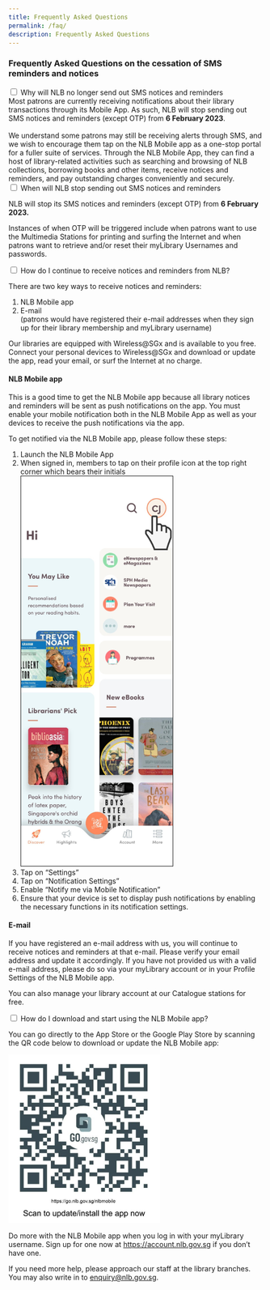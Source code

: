 ```yaml
---
title: Frequently Asked Questions
permalink: /faq/
description: Frequently Asked Questions
---
```

<h3>Frequently Asked Questions on the cessation of SMS reminders and notices</h3>
<div class="new-accordion">
<input type="checkbox" id="acc1"/>
<label for="acc1">Why will NLB no longer send out SMS notices and reminders</label>
<div class="new-accordion-content">
Most patrons are currently receiving notifications about their library transactions through its Mobile App. As such, NLB will stop sending out SMS notices and reminders (except OTP) from <strong>6 February 2023</strong>.<br/><br/>
We understand some patrons may still be receiving alerts through SMS, and we wish to encourage them tap on the NLB Mobile app as a one-stop portal for a fuller suite of services. Through the NLB Mobile App, they can find a host of library-related activities such as searching and browsing of NLB collections, borrowing books and other items, receive notices and reminders, and pay outstanding charges conveniently and securely.
</div>
</div>
<div class="new-accordion">
<input type="checkbox" id="acc2"/>
<label for="acc2">When will NLB stop sending out SMS notices and reminders</label>
<div class="new-accordion-content">
<p>NLB will stop its SMS notices and reminders (except OTP) from <strong>6 February 2023.</strong></p>
<p>Instances of when OTP will be triggered include when patrons want to use the Multimedia Stations for printing and surfing the Internet and when patrons want to retrieve and/or reset their myLibrary Usernames and passwords.</p>
</div>
</div>
<div class="new-accordion">
<input type="checkbox" id="acc3"/>
<label for="acc3">How do I continue to receive notices and reminders from NLB?</label>
<div class="new-accordion-content">
<p>There are two key ways to receive notices and reminders:</p>
<ol>
<li>NLB Mobile app</li>
<li>E-mail<br/>(patrons would have registered their e-mail addresses when they sign up for their library membership and myLibrary username)</li>
</ol>
<p>Our libraries are equipped with Wireless@SGx and is available to you free. Connect your personal devices to Wireless@SGx and download or update the app, read your email, or surf the Internet at no charge.</p>
<h4>NLB Mobile app</h4>
<p>This is a good time to get the NLB Mobile app because all library notices and reminders will be sent as push notifications on the app. You must enable your mobile notification both in the NLB Mobile App as well as your devices to receive the push notifications via the app.</p>
<p>To get notified via the NLB Mobile app, please follow these steps:</p>
<ol>
<li>Launch the NLB Mobile App</li>
<li>When signed in, members to tap on their profile icon at the top right corner which bears their initials<br/><div style="max-width:300px"><img src="/images/step2-faq-sms-cessation.png" border="1" alt="Step 2 of mobile notification setting" /></div></li>
<li>Tap on “Settings”</li>
<li>Tap on “Notification Settings”</li>
<li>Enable “Notify me via Mobile Notification”</li>
<li>Ensure that your device is set to display push notifications by enabling the necessary functions in its notification settings.</li>
</ol>
<h4>E-mail</h4>
<p>If you have registered an e-mail address with us, you will continue to receive notices and reminders at that e-mail. Please verify your email address and update it accordingly. If you have not provided us with a valid e-mail address, please do so via your myLibrary account or in your Profile Settings of the NLB Mobile app.</p>
<p>You can also manage your library account at our Catalogue stations for free.</p>
</div>
</div>
<div class="new-accordion">
<input type="checkbox" id="acc4"/>
<label for="acc4">How do I download and start using the NLB Mobile app?</label>
<div class="new-accordion-content">
<p>You can go directly to the App Store or the Google Play Store by scanning the QR code below to download or update the NLB Mobile app:</p>
<p><div style="max-width:300px"><img src="/images/QR code FAQ.jpg" alt="QRcode FAQ" /></div></p>
<p>Do more with the NLB Mobile app when you log in with your myLibrary username. Sign up for one now at <a href="https://account.nlb.gov.sg">https://account.nlb.gov.sg</a> if you don’t have one.</p>
<p>If you need more help, please approach our staff at the library branches. You may also write in to <a href="mailto:enquiry@nlb.gov.sg?subject=SMS%20Cessation%20Enquiry">enquiry@nlb.gov.sg</a>.</p>
</div>
</div>
